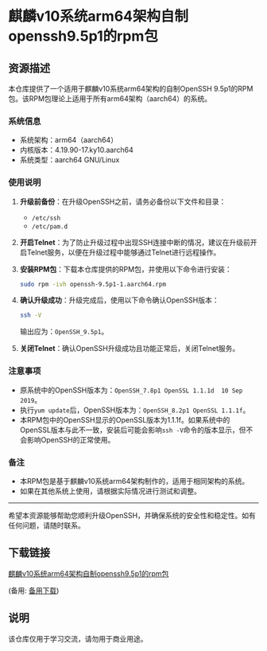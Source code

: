 # 麒麟v10系统arm64架构自制openssh9.5p1的rpm包

## 资源描述

本仓库提供了一个适用于麒麟v10系统arm64架构的自制OpenSSH 9.5p1的RPM包。该RPM包理论上适用于所有arm64架构（aarch64）的系统。

### 系统信息
- 系统架构：arm64（aarch64）
- 内核版本：4.19.90-17.ky10.aarch64
- 系统类型：aarch64 GNU/Linux

### 使用说明
1. **升级前备份**：在升级OpenSSH之前，请务必备份以下文件和目录：
   - `/etc/ssh`
   - `/etc/pam.d`

2. **开启Telnet**：为了防止升级过程中出现SSH连接中断的情况，建议在升级前开启Telnet服务，以便在升级过程中能够通过Telnet进行远程操作。

3. **安装RPM包**：下载本仓库提供的RPM包，并使用以下命令进行安装：
   ```bash
   sudo rpm -ivh openssh-9.5p1-1.aarch64.rpm
   ```

4. **确认升级成功**：升级完成后，使用以下命令确认OpenSSH版本：
   ```bash
   ssh -V
   ```
   输出应为：`OpenSSH_9.5p1`。

5. **关闭Telnet**：确认OpenSSH升级成功且功能正常后，关闭Telnet服务。

### 注意事项
- 原系统中的OpenSSH版本为：`OpenSSH_7.8p1 OpenSSL 1.1.1d  10 Sep 2019`。
- 执行`yum update`后，OpenSSH版本为：`OpenSSH_8.2p1 OpenSSL 1.1.1f`。
- 本RPM包中的OpenSSH显示的OpenSSL版本为1.1.1f。如果系统中的OpenSSL版本与此不一致，安装后可能会影响`ssh -V`命令的版本显示，但不会影响OpenSSH的正常使用。

### 备注
- 本RPM包是基于麒麟v10系统arm64架构制作的，适用于相同架构的系统。
- 如果在其他系统上使用，请根据实际情况进行测试和调整。

---

希望本资源能够帮助您顺利升级OpenSSH，并确保系统的安全性和稳定性。如有任何问题，请随时联系。

## 下载链接
[麒麟v10系统arm64架构自制openssh9.5p1的rpm包](https://pan.quark.cn/s/1efdbdb522a2) 

(备用: [备用下载](https://pan.baidu.com/s/1gOt0UgB9cFTKaWSoKoDdtA?pwd=1234))

## 说明

该仓库仅用于学习交流，请勿用于商业用途。
